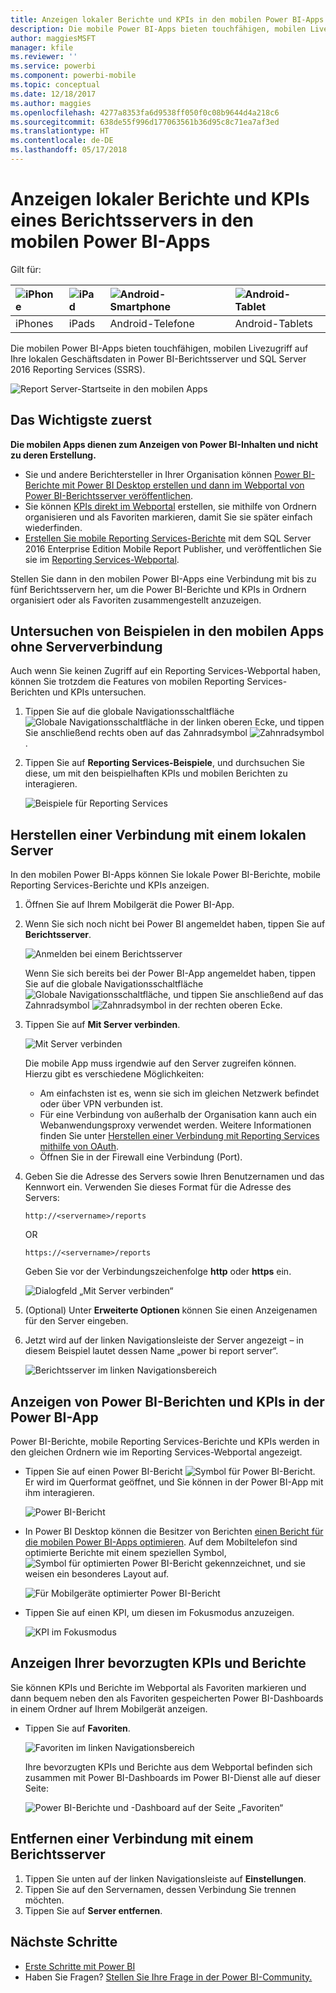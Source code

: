 ```yaml
---
title: Anzeigen lokaler Berichte und KPIs in den mobilen Power BI-Apps
description: Die mobile Power BI-Apps bieten touchfähigen, mobilen Livezugriff auf Ihre lokalen Geschäftsdaten in SQL Server Reporting Services und Power BI-Berichtsserver.
author: maggiesMSFT
manager: kfile
ms.reviewer: ''
ms.service: powerbi
ms.component: powerbi-mobile
ms.topic: conceptual
ms.date: 12/18/2017
ms.author: maggies
ms.openlocfilehash: 4277a8353fa6d9538ff050f0c08b9644d4a218c6
ms.sourcegitcommit: 638de55f996d177063561b36d95c8c71ea7af3ed
ms.translationtype: HT
ms.contentlocale: de-DE
ms.lasthandoff: 05/17/2018
---
```

# <a name="view-on-premises-report-server-reports-and-kpis-in-the-power-bi-mobile-apps"></a>Anzeigen lokaler Berichte und KPIs eines Berichtsservers in den mobilen Power BI-Apps
Gilt für:

| ![iPhone](media/mobile-app-ssrs-kpis-mobile-on-premises-reports/iphone-logo-50-px.png) | ![iPad](media/mobile-app-ssrs-kpis-mobile-on-premises-reports/ipad-logo-50-px.png) | ![Android-Smartphone](media/mobile-app-ssrs-kpis-mobile-on-premises-reports/android-phone-logo-50-px.png) | ![Android-Tablet](media/mobile-app-ssrs-kpis-mobile-on-premises-reports/android-tablet-logo-50-px.png) |
|:--- |:--- |:--- |:--- |
| iPhones |iPads |Android-Telefone |Android-Tablets |

Die mobilen Power BI-Apps bieten touchfähigen, mobilen Livezugriff auf Ihre lokalen Geschäftsdaten in Power BI-Berichtsserver und SQL Server 2016 Reporting Services (SSRS). 

 ![Report Server-Startseite in den mobilen Apps](media/mobile-app-ssrs-kpis-mobile-on-premises-reports/power-bi-ipad-pbi-report-server-home.png)

## <a name="first-things-first"></a>Das Wichtigste zuerst
**Die mobilen Apps dienen zum Anzeigen von Power BI-Inhalten und nicht zu deren Erstellung.**

* Sie und andere Berichtersteller in Ihrer Organisation können [Power BI-Berichte mit Power BI Desktop erstellen und dann im Webportal von Power BI-Berichtsserver veröffentlichen](report-server/quickstart-create-powerbi-report.md). 
* Sie können [KPIs direkt im Webportal](https://docs.microsoft.com/sql/reporting-services/working-with-kpis-in-reporting-services) erstellen, sie mithilfe von Ordnern organisieren und als Favoriten markieren, damit Sie sie später einfach wiederfinden. 
* [Erstellen Sie mobile Reporting Services-Berichte](https://docs.microsoft.com/sql/reporting-services/mobile-reports/create-mobile-reports-with-sql-server-mobile-report-publisher) mit dem SQL Server 2016 Enterprise Edition Mobile Report Publisher, und veröffentlichen Sie sie im [Reporting Services-Webportal](https://docs.microsoft.com/sql/reporting-services/web-portal-ssrs-native-mode).  

Stellen Sie dann in den mobilen Power BI-Apps eine Verbindung mit bis zu fünf Berichtsservern her, um die Power BI-Berichte und KPIs in Ordnern organisiert oder als Favoriten zusammengestellt anzuzeigen. 

## <a name="explore-samples-in-the-mobile-apps-without-a-server-connection"></a>Untersuchen von Beispielen in den mobilen Apps ohne Serververbindung
Auch wenn Sie keinen Zugriff auf ein Reporting Services-Webportal haben, können Sie trotzdem die Features von mobilen Reporting Services-Berichten und KPIs untersuchen. 

1. Tippen Sie auf die globale Navigationsschaltfläche ![Globale Navigationsschaltfläche](media/mobile-app-ssrs-kpis-mobile-on-premises-reports/power-bi-iphone-global-nav-button.png) in der linken oberen Ecke, und tippen Sie anschließend rechts oben auf das Zahnradsymbol ![Zahnradsymbol](media/mobile-app-ssrs-kpis-mobile-on-premises-reports/power-bi-ios-settings-icon.png).
2. Tippen Sie auf **Reporting Services-Beispiele**, und durchsuchen Sie diese, um mit den beispielhaften KPIs und mobilen Berichten zu interagieren.
   
   ![Beispiele für Reporting Services](media/mobile-app-ssrs-kpis-mobile-on-premises-reports/power-bi-iphone-ssrs-samples.png)

## <a name="connect-to-an-on-premises-server"></a>Herstellen einer Verbindung mit einem lokalen Server
In den mobilen Power BI-Apps können Sie lokale Power BI-Berichte, mobile Reporting Services-Berichte und KPIs anzeigen. 

1. Öffnen Sie auf Ihrem Mobilgerät die Power BI-App.
2. Wenn Sie sich noch nicht bei Power BI angemeldet haben, tippen Sie auf **Berichtsserver**.
   
   ![Anmelden bei einem Berichtsserver](media/mobile-app-ssrs-kpis-mobile-on-premises-reports/power-bi-connect-to-rs-login.png)
   
   Wenn Sie sich bereits bei der Power BI-App angemeldet haben, tippen Sie auf die globale Navigationsschaltfläche ![Globale Navigationsschaltfläche](media/mobile-app-ssrs-kpis-mobile-on-premises-reports/power-bi-iphone-global-nav-button.png), und tippen Sie anschließend auf das Zahnradsymbol ![Zahnradsymbol](media/mobile-app-ssrs-kpis-mobile-on-premises-reports/power-bi-ios-settings-icon.png) in der rechten oberen Ecke.
3. Tippen Sie auf **Mit Server verbinden**.
   
    ![Mit Server verbinden](media/mobile-app-ssrs-kpis-mobile-on-premises-reports/power-bi-android-server-sign-in.png)

     Die mobile App muss irgendwie auf den Server zugreifen können. Hierzu gibt es verschiedene Möglichkeiten:

    - Am einfachsten ist es, wenn sie sich im gleichen Netzwerk befindet oder über VPN verbunden ist.
    - Für eine Verbindung von außerhalb der Organisation kann auch ein Webanwendungsproxy verwendet werden. Weitere Informationen finden Sie unter [Herstellen einer Verbindung mit Reporting Services mithilfe von OAuth](mobile-oauth-ssrs.md). 
    - Öffnen Sie in der Firewall eine Verbindung (Port).

1. Geben Sie die Adresse des Servers sowie Ihren Benutzernamen und das Kennwort ein. Verwenden Sie dieses Format für die Adresse des Servers:
   
     `http://<servername>/reports`
   
     OR
   
     `https://<servername>/reports`
   
   Geben Sie vor der Verbindungszeichenfolge **http** oder **https** ein.
   
    ![Dialogfeld „Mit Server verbinden“](media/mobile-app-ssrs-kpis-mobile-on-premises-reports/power-bi-ios-connect-to-server-dialog.png)
5. (Optional) Unter **Erweiterte Optionen** können Sie einen Anzeigenamen für den Server eingeben.
6. Jetzt wird auf der linken Navigationsleiste der Server angezeigt – in diesem Beispiel lautet dessen Name „power bi report server“.
   
   ![Berichtsserver im linken Navigationsbereich](media/mobile-app-ssrs-kpis-mobile-on-premises-reports/power-bi-iphone-left-nav-report-server.png)

## <a name="view-power-bi-reports-and-kpis-in-the-power-bi-app"></a>Anzeigen von Power BI-Berichten und KPIs in der Power BI-App
Power BI-Berichte, mobile Reporting Services-Berichte und KPIs werden in den gleichen Ordnern wie im Reporting Services-Webportal angezeigt. 

* Tippen Sie auf einen Power BI-Bericht ![Symbol für Power BI-Bericht](media/mobile-app-ssrs-kpis-mobile-on-premises-reports/power-bi-rs-mobile-report-icon.png). Er wird im Querformat geöffnet, und Sie können in der Power BI-App mit ihm interagieren.
  
    ![Power BI-Bericht](media/mobile-app-ssrs-kpis-mobile-on-premises-reports/power-bi-iphone-report-server-report.png)
* In Power BI Desktop können die Besitzer von Berichten [einen Bericht für die mobilen Power BI-Apps optimieren](desktop-create-phone-report.md). Auf dem Mobiltelefon sind optimierte Berichte mit einem speziellen Symbol, ![Symbol für optimierten Power BI-Bericht](media/mobile-app-ssrs-kpis-mobile-on-premises-reports/power-bi-rs-mobile-optimized-icon.png) gekennzeichnet, und sie weisen ein besonderes Layout auf.
  
    ![Für Mobilgeräte optimierter Power BI-Bericht](media/mobile-app-ssrs-kpis-mobile-on-premises-reports/power-bi-rs-mobile-optimized-report.png)
* Tippen Sie auf einen KPI, um diesen im Fokusmodus anzuzeigen.
  
    ![KPI im Fokusmodus](media/mobile-app-ssrs-kpis-mobile-on-premises-reports/pbi_ipad_ssmrp_tile.png)

## <a name="view-your-favorite-kpis-and-reports"></a>Anzeigen Ihrer bevorzugten KPIs und Berichte
Sie können KPIs und Berichte im Webportal als Favoriten markieren und dann bequem neben den als Favoriten gespeicherten Power BI-Dashboards in einem Ordner auf Ihrem Mobilgerät anzeigen.

* Tippen Sie auf **Favoriten**.
  
   ![Favoriten im linken Navigationsbereich](media/mobile-app-ssrs-kpis-mobile-on-premises-reports/power-bi-ipad-faves-pbi-report-server-update.png)
  
   Ihre bevorzugten KPIs und Berichte aus dem Webportal befinden sich zusammen mit Power BI-Dashboards im Power BI-Dienst alle auf dieser Seite:
  
   ![Power BI-Berichte und -Dashboard auf der Seite „Favoriten“](media/mobile-app-ssrs-kpis-mobile-on-premises-reports/power-bi-ipad-favorites.png)

## <a name="remove-a-connection-to-a-report-server"></a>Entfernen einer Verbindung mit einem Berichtsserver
1. Tippen Sie unten auf der linken Navigationsleiste auf **Einstellungen**.
2. Tippen Sie auf den Servernamen, dessen Verbindung Sie trennen möchten.
3. Tippen Sie auf **Server entfernen**.

## <a name="next-steps"></a>Nächste Schritte
* [Erste Schritte mit Power BI](service-get-started.md)  
* Haben Sie Fragen? [Stellen Sie Ihre Frage in der Power BI-Community.](http://community.powerbi.com/)

